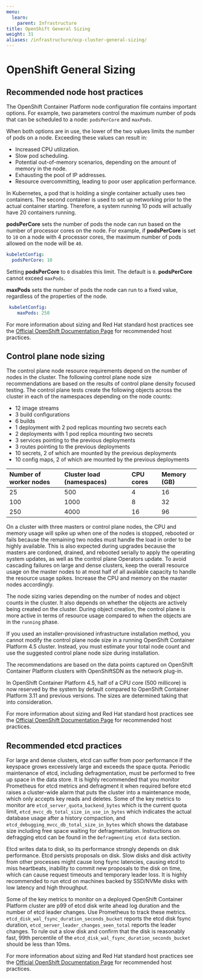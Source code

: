 ```yaml
---
menu:
  learn:
    parent: Infrastructure
title: OpenShift General Sizing
weight: 31
aliases: /infrastructure/ocp-cluster-general-sizing/
---
```


# OpenShift General Sizing

## Recommended node host practices

The OpenShift Container Platform node configuration file contains important options. For example, two parameters control the maximum number of pods that can be scheduled to a node:  `podsPerCore`  and  `maxPods`.

When both options are in use, the lower of the two values limits the number of pods on a node. Exceeding these values can result in:

- Increased CPU utilization.
- Slow pod scheduling.
- Potential out-of-memory scenarios, depending on the amount of memory in the node.
- Exhausting the pool of IP addresses.
- Resource overcommitting, leading to poor user application performance.

In Kubernetes, a pod that is holding a single container actually uses two containers. The second container is used to set up networking prior to the actual container starting. Therefore, a system running 10 pods will actually have 20 containers running.

**podsPerCore** sets the number of pods the node can run based on the number of processor cores on the node. For example, if  **podsPerCore**  is set to  `10`  on a node with 4 processor cores, the maximum number of pods allowed on the node will be  `40`.

```yaml
kubeletConfig:
  podsPerCore: 10
```

Setting  **podsPerCore**  to  `0`  disables this limit. The default is  `0`.  **podsPerCore**  cannot exceed  `maxPods`.

**maxPods**  sets the number of pods the node can run to a fixed value, regardless of the properties of the node.

```yaml
 kubeletConfig:
    maxPods: 250
```

For more information about sizing and Red Hat standard host practices see the [Official OpenShift Documentation Page](https://docs.openshift.com/container-platform/4.8/scalability_and_performance/recommended-host-practices.html) for recommended host practices.

## Control plane node sizing

The control plane node resource requirements depend on the number of nodes in the cluster. The following control plane node size recommendations are based on the results of control plane density focused testing. The control plane tests create the following objects across the cluster in each of the namespaces depending on the node counts:

- 12 image streams
- 3 build configurations
- 6 builds
- 1 deployment with 2 pod replicas mounting two secrets each
- 2 deployments with 1 pod replica mounting two secrets
- 3 services pointing to the previous deployments
- 3 routes pointing to the previous deployments
- 10 secrets, 2 of which are mounted by the previous deployments
- 10 config maps, 2 of which are mounted by the previous deployments

| Number of worker nodes |  Cluster load (namespaces) |  CPU cores |  Memory (GB)
| :-------- | :---------- | :------------ | :------------- |
| 25  | 500  | 4  | 16
| 100 | 1000 | 8  | 32
| 250 | 4000 | 16 | 96

On a cluster with three masters or control plane nodes, the CPU and memory usage will spike up when one of the nodes is stopped, rebooted or fails because the remaining two nodes must handle the load in order to be highly available. This is also expected during upgrades because the masters are cordoned, drained, and rebooted serially to apply the operating system updates, as well as the control plane Operators update. To avoid cascading failures on large and dense clusters, keep the overall resource usage on the master nodes to at most half of all available capacity to handle the resource usage spikes. Increase the CPU and memory on the master nodes accordingly.

The node sizing varies depending on the number of nodes and object counts in the cluster. It also depends on whether the objects are actively being created on the cluster. During object creation, the control plane is more active in terms of resource usage compared to when the objects are in the  `running`  phase.

If you used an installer-provisioned infrastructure installation method, you cannot modify the control plane node size in a running OpenShift Container Platform 4.5 cluster. Instead, you must estimate your total node count and use the suggested control plane node size during installation.

The recommendations are based on the data points captured on OpenShift Container Platform clusters with OpenShiftSDN as the network plug-in.

In OpenShift Container Platform 4.5, half of a CPU core (500 millicore) is now reserved by the system by default compared to OpenShift Container Platform 3.11 and previous versions. The sizes are determined taking that into consideration.

For more information about sizing and Red Hat standard host practices see the [Official OpenShift Documentation Page](https://docs.openshift.com/container-platform/4.8/scalability_and_performance/recommended-host-practices.html) for recommended host practices.

## Recommended etcd practices

For large and dense clusters, etcd can suffer from poor performance if the keyspace grows excessively large and exceeds the space quota. Periodic maintenance of etcd, including defragmentation, must be performed to free up space in the data store. It is highly recommended that you monitor Prometheus for etcd metrics and defragment it when required before etcd raises a cluster-wide alarm that puts the cluster into a maintenance mode, which only accepts key reads and deletes. Some of the key metrics to monitor are  `etcd_server_quota_backend_bytes`  which is the current quota limit,  `etcd_mvcc_db_total_size_in_use_in_bytes`  which indicates the actual database usage after a history compaction, and  `etcd_debugging_mvcc_db_total_size_in_bytes`  which shows the database size including free space waiting for defragmentation. Instructions on defragging etcd can be found in the  `Defragmenting etcd data`  section.

Etcd writes data to disk, so its performance strongly depends on disk performance. Etcd persists proposals on disk. Slow disks and disk activity from other processes might cause long fsync latencies, causing etcd to miss heartbeats, inability to commit new proposals to the disk on time, which can cause request timeouts and temporary leader loss. It is highly recommended to run etcd on machines backed by SSD/NVMe disks with low latency and high throughput.

Some of the key metrics to monitor on a deployed OpenShift Container Platform cluster are p99 of etcd disk write ahead log duration and the number of etcd leader changes. Use Prometheus to track these metrics.  `etcd_disk_wal_fsync_duration_seconds_bucket`  reports the etcd disk fsync duration,  `etcd_server_leader_changes_seen_total`  reports the leader changes. To rule out a slow disk and confirm that the disk is reasonably fast, 99th percentile of the  `etcd_disk_wal_fsync_duration_seconds_bucket`  should be less than 10ms.

For more information about sizing and Red Hat standard host practices see the [Official OpenShift Documentation Page](https://docs.openshift.com/container-platform/4.8/scalability_and_performance/recommended-host-practices.html) for recommended host practices.
